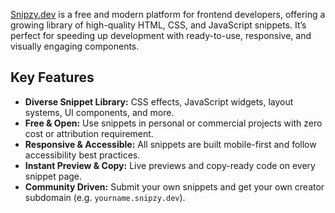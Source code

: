 [Snipzy.dev](https://snipzy.dev) is a free and modern platform for frontend developers, offering a growing library of high-quality HTML, CSS, and JavaScript snippets. It’s perfect for speeding up development with ready-to-use, responsive, and visually engaging components.

## Key Features

- **Diverse Snippet Library:** CSS effects, JavaScript widgets, layout systems, UI components, and more.
- **Free & Open:** Use snippets in personal or commercial projects with zero cost or attribution requirement.
- **Responsive & Accessible:** All snippets are built mobile-first and follow accessibility best practices.
- **Instant Preview & Copy:** Live previews and copy-ready code on every snippet page.
- **Community Driven:** Submit your own snippets and get your own creator subdomain (e.g. `yourname.snipzy.dev`).
